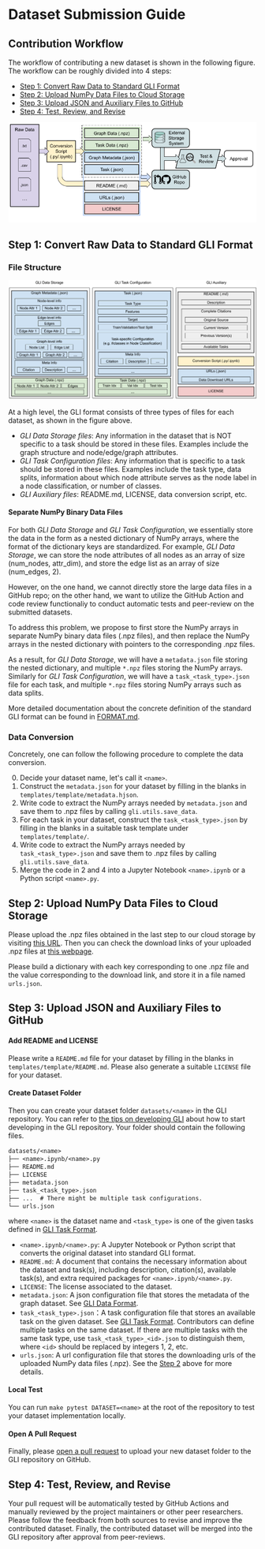 # Dataset Submission Guide

## Contribution Workflow

The workflow of contributing a new dataset is shown in the following figure. The workflow can be roughly divided into 4 steps:

- [Step 1: Convert Raw Data to Standard GLI Format](#step-1-convert-raw-data-to-standard-gli-format)
- [Step 2: Upload NumPy Data Files to Cloud Storage](#step-2-upload-numpy-data-files-to-cloud-storage)
- [Step 3: Upload JSON and Auxiliary Files to GitHub](#step-3-upload-json-and-auxiliary-files-to-github)
- [Step 4: Test, Review, and Revise](#step-4-test-review-and-revise)

![Contribution-Workflow](./img/GLI-Contribution-Workflow.png)

## Step 1: Convert Raw Data to Standard GLI Format


### File Structure

![File-Structure](./img/GLI-File-Structure.png)

At a high level, the GLI format consists of three types of files for each dataset, as shown in the figure above. 

- *GLI Data Storage files*: Any information in the dataset that is NOT specific to a task should be stored in these files. Examples include the graph structure and node/edge/graph attributes.
- *GLI Task Configuration files*: Any information that is specific to a task should be stored in these files. Examples include the task type, data splits, information about which node attribute serves as the node label in a node classification, or number of classes.
- *GLI Auxiliary files*: README.md, LICENSE, data conversion script, etc.


#### Separate NumPy Binary Data Files

For both *GLI Data Storage* and *GLI Task Configuration*, we essentially store the data in the form as a nested dictionary of NumPy arrays, where the format of the dictionary keys are standardized. For example, *GLI Data Storage*, we can store the node attributes of all nodes as an array of size (num_nodes, attr_dim), and store the edge list as an array of size (num_edges, 2). 

However, on the one hand, we cannot directly store the large data files in a GitHub repo; on the other hand, we want to utilize the GitHub Action and code review functionaliy to conduct automatic tests and peer-review on the submitted datasets. 

To address this problem, we propose to first store the NumPy arrays in separate NumPy binary data files (.npz files), and then replace the NumPy arrays in the nested dictionary with pointers to the corresponding .npz files.

As a result, for *GLI Data Storage*, we will have a `metadata.json` file storing the nested dictionary, and multiple `*.npz` files storing the NumPy arrays. Similarly for *GLI Task Configuration*, we will have a `task_<task_type>.json` file for each task, and multiple `*.npz` files storing NumPy arrays such as data splits.

More detailed documentation about the concrete definition of the standard GLI format can be found in [FORMAT.md](./FORMAT.md).

### Data Conversion

Concretely, one can follow the following procedure to complete the data conversion.

0. Decide your dataset name, let's call it `<name>`.
1. Construct the `metadata.json` for your dataset by filling in the blanks in `templates/template/metadata.hjson`.
2. Write code to extract the NumPy arrays needed by `metadata.json` and save them to .npz files by calling `gli.utils.save_data`.
3. For each task in your dataset, construct the `task_<task_type>.json` by filling in the blanks in a suitable task template under `templates/template/`.
4. Write code to extract the NumPy arrays needed by `task_<task_type>.json` and save them to .npz files by calling `gli.utils.save_data`.
5. Merge the code in 2 and 4 into a Jupyter Notebook `<name>.ipynb` or a Python script `<name>.py`.



## Step 2: Upload NumPy Data Files to Cloud Storage

Please upload the .npz files obtained in the last step to our cloud storage by visiting [this URL](tinyurl.com/glifileupload). Then you can check the download links of your uploaded .npz files at [this webpage](tinyurl.com/glifilelink). 

Please build a dictionary with each key corresponding to one .npz file and the value corresponding to the download link, and store it in a file named `urls.json`.


## Step 3: Upload JSON and Auxiliary Files to GitHub

#### Add README and LICENSE

Please write a `README.md` file for your dataset by filling in the blanks in `templates/template/README.md`. Please also generate a suitable `LICENSE` file for your dataset.

#### Create Dataset Folder

Then you can create your dataset folder `datasets/<name>` in the GLI repository. You can refer to [the tips on developing GLI](./CONTRIBUTING.md#tips-on-developing-gli) about how to start developing in the GLI repository. Your folder should contain the following files.


```
datasets/<name>
├── <name>.ipynb/<name>.py
├── README.md
├── LICENSE
├── metadata.json
├── task_<task_type>.json
├── ...  # There might be multiple task configurations.
└── urls.json
```

where `<name>` is the dataset name and `<task_type>` is one of the given tasks defined in [GLI Task Format](./FORMAT.md#gli-task-format).

- `<name>.ipynb/<name>.py`: A Jupyter Notebook or Python script that converts the original dataset into standard GLI format.
- `README.md`: A document that contains the necessary information about the dataset and task(s), including description, citation(s), available task(s), and extra required packages for `<name>.ipynb/<name>.py`.
- `LICENSE`: The license associated to the dataset.
- `metadata.json`: A json configuration file that stores the metadata of the graph dataset. See [GLI Data Format](./FORMAT.md#gli-data-format).
- `task_<task_type>.json`：A task configuration file that stores an available task on the given dataset. See [GLI Task Format](./FORMAT.md#gli-task-format). Contributors can define multiple tasks on the same dataset. If there are multiple tasks with the same task type, use `task_<task_type>_<id>.json` to distinguish them, where `<id>` should be replaced by integers 1, 2, etc.
- `urls.json`: A url configuration file that stores the downloading urls of the uploaded NumPy data files (.npz). See the [Step 2](#step-2-upload-numpy-data-files-to-cloud-storage) above for more details.


#### Local Test

You can run `make pytest DATASET=<name>` at the root of the repository to test your dataset implementation locally.

#### Open A Pull Request

Finally, please [open a pull request](https://github.com/Graph-Learning-Benchmarks/gli/pulls?q=is%3Apr+is%3Aopen) to upload your new dataset folder to the GLI repository on GitHub.

## Step 4: Test, Review, and Revise

Your pull request will be automatically tested by GitHub Actions and manually reviewed by the project maintainers or other peer researchers. Please follow the feedback from both sources to revise and improve the contributed dataset. Finally, the contributed dataset will be merged into the GLI repository after approval from peer-reviews.

